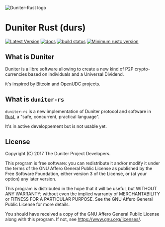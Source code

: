 ![Duniter-Rust logo](https://git.duniter.org/nodes/rust/duniter-rs/raw/dev/images/duniter-rs.png)

# Duniter Rust (durs)

[![Latest Version](https://img.shields.io/badge/latest-v0.1.1--a1-orange.svg)](https://git.duniter.org/nodes/rust/duniter-rs/tags/v0.1.1-a1)
[![docs](https://librelois.fr/img/docs-read%20now-green.svg)](https://nodes.duniter.io/rust/duniter-rs/durs/)
[![build status](https://git.duniter.org/nodes/rust/duniter-rs/badges/dev/build.svg)](https://git.duniter.org/nodes/rust/duniter-rs/commits/dev)
[![Minimum rustc version](https://img.shields.io/badge/rustc-1.35.0+-yellow.svg)](https://github.com/rust-lang/rust/blob/master/RELEASES.md)

## What is Duniter

Duniter is a libre software allowing to create a new kind of P2P crypto-currencies based on individuals and a Universal Dividend.

it's inspired by [Bitcoin] and [OpenUDC] projects.

## What is `duniter-rs`

`duniter-rs` is a new implementation of Duniter protocol and software in [Rust], a "safe, concurrent, practical language".

It's in active developpement but is not usable yet.

[Bitcoin]: https://github.com/bitcoin/bitcoin
[OpenUDC]: https://github.com/Open-UDC/open-udc
[Rust]: https://www.rust-lang.org/fr-FR/

## License

Copyright (C) 2017  The Duniter Project Developers.

This program is free software: you can redistribute it and/or modify
it under the terms of the GNU Affero General Public License as
published by the Free Software Foundation, either version 3 of the
License, or (at your option) any later version.

This program is distributed in the hope that it will be useful,
but WITHOUT ANY WARRANTY; without even the implied warranty of
MERCHANTABILITY or FITNESS FOR A PARTICULAR PURPOSE.  See the
GNU Affero General Public License for more details.

You should have received a copy of the GNU Affero General Public License
along with this program.  If not, see <https://www.gnu.org/licenses/>.